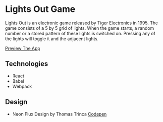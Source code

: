 # Lights Out Game

Lights Out is an electronic game released by Tiger Electronics in 1995. The game consists of a 5 by 5 grid of lights. When the game starts, a random number or a stored pattern of these lights is switched on. Pressing any of the lights will toggle it and the adjacent lights.

[Preview The App](https://xenodochial-albattani-e03846.netlify.app/)

## Technologies
* React
* Babel
* Webpack

## Design
* Neon Flux Design by Thomas Trinca [Codepen](https://codepen.io/Trinca/pen/NAvpWa)


